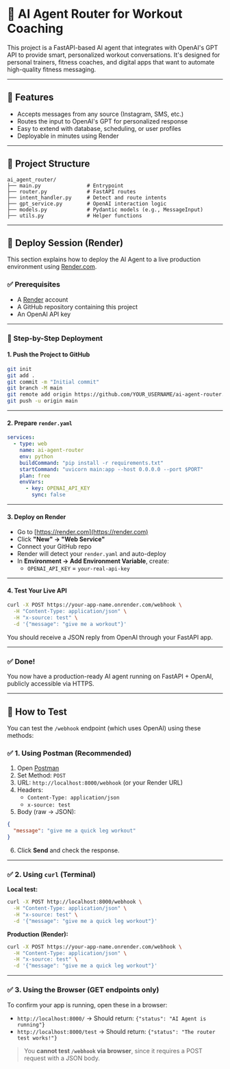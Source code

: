# 🤖 AI Agent Router for Workout Coaching

This project is a FastAPI-based AI agent that integrates with OpenAI's GPT API to provide smart, personalized workout conversations. It's designed for personal trainers, fitness coaches, and digital apps that want to automate high-quality fitness messaging.

---

## 🧠 Features

- Accepts messages from any source (Instagram, SMS, etc.)
- Routes the input to OpenAI's GPT for personalized response
- Easy to extend with database, scheduling, or user profiles
- Deployable in minutes using Render

---

## 📁 Project Structure

```
ai_agent_router/
├── main.py               # Entrypoint
├── router.py             # FastAPI routes
├── intent_handler.py     # Detect and route intents
├── gpt_service.py        # OpenAI interaction logic
├── models.py             # Pydantic models (e.g., MessageInput)
├── utils.py              # Helper functions

```

---

## 🚀 Deploy Session (Render)

This section explains how to deploy the AI Agent to a live production environment using [Render.com](https://render.com).

### ✅ Prerequisites

- A [Render](https://render.com) account
- A GitHub repository containing this project
- An OpenAI API key

---

### 📄 Step-by-Step Deployment

#### 1. **Push the Project to GitHub**

```bash
git init
git add .
git commit -m "Initial commit"
git branch -M main
git remote add origin https://github.com/YOUR_USERNAME/ai-agent-router.git
git push -u origin main
```

---

#### 2. **Prepare `render.yaml`**

```yaml
services:
  - type: web
    name: ai-agent-router
    env: python
    buildCommand: "pip install -r requirements.txt"
    startCommand: "uvicorn main:app --host 0.0.0.0 --port $PORT"
    plan: free
    envVars:
      - key: OPENAI_API_KEY
        sync: false
```

---

#### 3. **Deploy on Render**

- Go to [https://render.com](https://render.com)
- Click **"New" → "Web Service"**
- Connect your GitHub repo
- Render will detect your `render.yaml` and auto-deploy
- In **Environment → Add Environment Variable**, create:
  - `OPENAI_API_KEY` = `your-real-api-key`

---

#### 4. **Test Your Live API**

```bash
curl -X POST https://your-app-name.onrender.com/webhook \
  -H "Content-Type: application/json" \
  -H "x-source: test" \
  -d '{"message": "give me a workout"}'
```

You should receive a JSON reply from OpenAI through your FastAPI app.

---

### ✅ Done!

You now have a production-ready AI agent running on FastAPI + OpenAI, publicly accessible via HTTPS.

---

## 🧪 How to Test

You can test the `/webhook` endpoint (which uses OpenAI) using these methods:

### ✅ 1. Using Postman (Recommended)

1. Open [Postman](https://www.postman.com/)
2. Set Method: `POST`
3. URL: `http://localhost:8000/webhook` (or your Render URL)
4. Headers:
   - `Content-Type: application/json`
   - `x-source: test`
5. Body (raw → JSON):
```json
{
  "message": "give me a quick leg workout"
}
```
6. Click **Send** and check the response.

---

### ✅ 2. Using `curl` (Terminal)

**Local test:**
```bash
curl -X POST http://localhost:8000/webhook \
  -H "Content-Type: application/json" \
  -H "x-source: test" \
  -d '{"message": "give me a quick leg workout"}'
```

**Production (Render):**
```bash
curl -X POST https://your-app-name.onrender.com/webhook \
  -H "Content-Type: application/json" \
  -H "x-source: test" \
  -d '{"message": "give me a quick leg workout"}'
```

---

### ✅ 3. Using the Browser (GET endpoints only)

To confirm your app is running, open these in a browser:

- `http://localhost:8000/` → Should return: `{"status": "AI Agent is running"}`
- `http://localhost:8000/test` → Should return: `{"status": "The router test works!"}`

> You **cannot test `/webhook` via browser**, since it requires a POST request with a JSON body.

